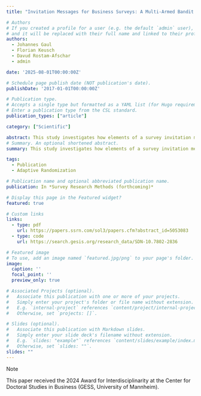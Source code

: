```yaml
---
title: "Invitation Messages for Business Surveys: A Multi-Armed Bandit Experiment"

# Authors
# If you created a profile for a user (e.g. the default `admin` user), write the username (folder name) here
# and it will be replaced with their full name and linked to their profile.
authors:
  - Johannes Gaul
  - Florian Keusch
  - Davud Rostam-Afschar
  - admin

date: '2025-08-01T00:00:00Z'

# Schedule page publish date (NOT publication's date).
publishDate: '2017-01-01T00:00:00Z'

# Publication type.
# Accepts a single type but formatted as a YAML list (for Hugo requirements).
# Enter a publication type from the CSL standard.
publication_types: ["article"]

category: ["Scientific"]

abstract: This study investigates how elements of a survey invitation message targeted to businesses influence their participation in a self-administered web survey. We implement a full factorial experiment varying five key components of the email invitation. Unlike traditional experimental setups with static group composition, however, we employ adaptive randomization in our sequential research design. Specifically, as the experiment progresses, a Bayesian learning algorithm assigns more observations to invitation messages with higher starting rates. Our results indicate that personalizing the message, emphasizing the authority of the sender, and pleading for help increase survey starting rates, while stressing strict privacy policies and changing the location of the survey URL have no response-enhancing effect. The implementation of adaptive randomization is useful for other applications of survey design and methodology.
# Summary. An optional shortened abstract.
summary: This study investigates how elements of a survey invitation message targeted to businesses influence their participation in a self-administered web survey.

tags:
  - Publication
  - Adaptive Randomization

# Publication name and optional abbreviated publication name.
publication: In *Survey Research Methods (forthcoming)*

# Display this page in the Featured widget?
featured: true

# Custom links
links:
  - type: pdf
    url: https://papers.ssrn.com/sol3/papers.cfm?abstract_id=5053083
  - type: code
    url: https://search.gesis.org/research_data/SDN-10.7802-2836

# Featured image
# To use, add an image named `featured.jpg/png` to your page's folder.
image:
  caption: ''
  focal_point: ''
  preview_only: true

# Associated Projects (optional).
#   Associate this publication with one or more of your projects.
#   Simply enter your project's folder or file name without extension.
#   E.g. `internal-project` references `content/project/internal-project/index.md`.
#   Otherwise, set `projects: []`.

# Slides (optional).
#   Associate this publication with Markdown slides.
#   Simply enter your slide deck's filename without extension.
#   E.g. `slides: "example"` references `content/slides/example/index.md`.
#   Otherwise, set `slides: ""`.
slides: ""
---
```


> [!NOTE]
> This paper received the 2024 Award for Interdisciplinarity at the Center for Doctoral Studies in Business (GESS, University of Mannheim).

